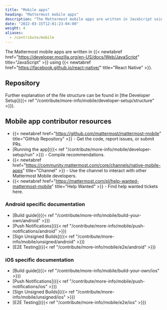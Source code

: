 ```yaml
---
title: "Mobile apps"
heading: "Mattermost mobile apps"
description: "The Mattermost mobile apps are written in JavaScript using React Native. Learn more about our mobile app repo, community channel and more."
date: "2022-03-15T12:01:23-04:00"
weight: 4
aliases:
  - /contribute/mobile
---
```


The Mattermost mobile apps are written in {{< newtabref href="https://developer.mozilla.org/en-US/docs/Web/JavaScript" title="JavaScript" >}} using {{< newtabref href="https://facebook.github.io/react-native/" title="React Native" >}}.

## Repository

Further explanation of the file structure can be found in [the Developer Setup]({{< ref "/contribute/more-info/mobile/developer-setup/structure" >}}).


## Mobile app contributor resources
 - {{< newtabref href="https://github.com/mattermost/mattermost-mobile" title="GitHub Repository" >}} - Get the code, report issues, or submit PRs.
 - [Running the app]({{< ref "/contribute/more-info/mobile/developer-setup/run" >}}) - Compile recommendations.
 - {{< newtabref href="https://community.mattermost.com/core/channels/native-mobile-apps" title="Channel" >}}  - Use the channel to interact with other Mattermost Mobile developers.
 - {{< newtabref href="https://mattermost.com/pl/help-wanted-mattermost-mobile" title="Help Wanted" >}} - Find help wanted tickets here.

### Android specific documentation
 - [Build guide]({{< ref "/contribute/more-info/mobile/build-your-own/android" >}})
 - [Push Notifications]({{< ref "/contribute/more-info/mobile/push-notifications/android" >}})
 - [Sign Unsigned Builds]({{< ref "/contribute/more-info/mobile/unsigned/android" >}})
 - [E2E Testing]({{< ref "/contribute/more-info/mobile/e2e/android" >}})
 
### iOS specific documentation
 - [Build guide]({{< ref "/contribute/more-info/mobile/build-your-own/ios" >}})
 - [Push Notifications]({{< ref "/contribute/more-info/mobile/push-notifications/ios" >}})
 - [Sign Unsigned Builds]({{< ref "/contribute/more-info/mobile/unsigned/ios" >}})
 - [E2E Testing]({{< ref "/contribute/more-info/mobile/e2e/ios" >}})
